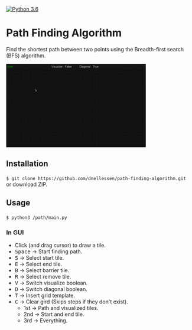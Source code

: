 [![Python 3.6](https://img.shields.io/badge/python-3.6-blue.svg)](https://www.python.org/downloads/release/python-3105/)

# Path Finding Algorithm

Find the shortest path between two points using the Breadth-first search (BFS) algorithm.

<img src="img/demo.gif" width="75%"> 


## Installation
`$ git clone https://github.com/dnellessen/path-finding-algorithm.git`\
or download ZIP.


## Usage
`$ python3 /path/main.py`

### In GUI
- Click (and drag cursor) to draw a tile. 
- <kbd>Space</kbd> → Start finding path.
- <kbd>S</kbd> → Select start tile.
- <kbd>E</kbd> → Select end tile.
- <kbd>B</kbd> → Select barrier tile.
- <kbd>R</kbd> → Select remove tile.
- <kbd>V</kbd> → Switch visualize boolean.
- <kbd>D</kbd> → Switch diagonal boolean.
- <kbd>T</kbd> → Insert grid template.
- <kbd>C</kbd> → Clear gird (Skips steps if they don't exist).
    * 1st → Path and visualized tiles.
    * 2nd → Start and end tile.
    * 3rd → Everything.
